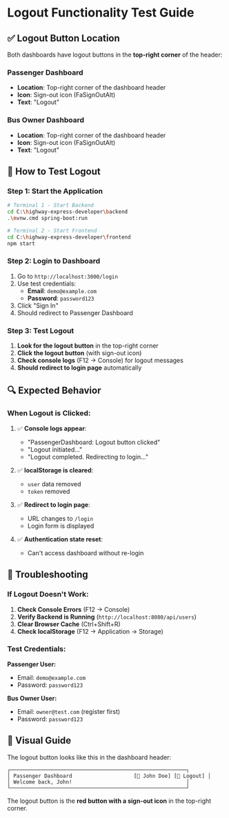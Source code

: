 # Logout Functionality Test Guide

## ✅ Logout Button Location

Both dashboards have logout buttons in the **top-right corner** of the header:

### Passenger Dashboard
- **Location**: Top-right corner of the dashboard header
- **Icon**: Sign-out icon (FaSignOutAlt)
- **Text**: "Logout"

### Bus Owner Dashboard  
- **Location**: Top-right corner of the dashboard header
- **Icon**: Sign-out icon (FaSignOutAlt)
- **Text**: "Logout"

## 🧪 How to Test Logout

### Step 1: Start the Application
```bash
# Terminal 1 - Start Backend
cd C:\highway-express-developer\backend
.\mvnw.cmd spring-boot:run

# Terminal 2 - Start Frontend  
cd C:\highway-express-developer\frontend
npm start
```

### Step 2: Login to Dashboard
1. Go to `http://localhost:3000/login`
2. Use test credentials:
   - **Email**: `demo@example.com`
   - **Password**: `password123`
3. Click "Sign In"
4. Should redirect to Passenger Dashboard

### Step 3: Test Logout
1. **Look for the logout button** in the top-right corner
2. **Click the logout button** (with sign-out icon)
3. **Check console logs** (F12 → Console) for logout messages
4. **Should redirect to login page** automatically

## 🔍 Expected Behavior

### When Logout is Clicked:
1. ✅ **Console logs appear**:
   - "PassengerDashboard: Logout button clicked"
   - "Logout initiated..."
   - "Logout completed. Redirecting to login..."

2. ✅ **localStorage is cleared**:
   - `user` data removed
   - `token` removed

3. ✅ **Redirect to login page**:
   - URL changes to `/login`
   - Login form is displayed

4. ✅ **Authentication state reset**:
   - Can't access dashboard without re-login

## 🐛 Troubleshooting

### If Logout Doesn't Work:

1. **Check Console Errors** (F12 → Console)
2. **Verify Backend is Running** (`http://localhost:8080/api/users`)
3. **Clear Browser Cache** (Ctrl+Shift+R)
4. **Check localStorage** (F12 → Application → Storage)

### Test Credentials:

**Passenger User:**
- Email: `demo@example.com`
- Password: `password123`

**Bus Owner User:**
- Email: `owner@test.com` (register first)
- Password: `password123`

## 📱 Visual Guide

The logout button looks like this in the dashboard header:

```
┌─────────────────────────────────────────────────────────┐
│ Passenger Dashboard                    [👤 John Doe] [🚪 Logout] │
│ Welcome back, John!                                     │
└─────────────────────────────────────────────────────────┘
```

The logout button is the **red button with a sign-out icon** in the top-right corner.
